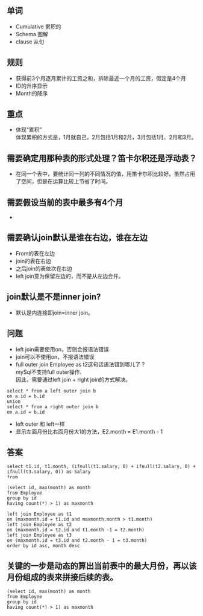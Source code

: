 ## 单词
+ Cumulative 累积的
+ Schema 图解
+ clause 从句


## 规则
+ 获得前3个月逐月累计的工资之和，排除最近一个月的工资，假定是4个月
+ ID的升序显示
+ Month的降序

## 重点
+ 体现“累积”<br>
体现累积的方式是，1月就自己，2月包括1月和2月，3月包括1月、2月和3月。

## 需要确定用那种表的形式处理？笛卡尔积还是浮动表？
+ 在同一个表中，要统计同一列的不同情况的值，用笛卡尔积比较好。虽然占用了空间，但是在运算比较上节省了时间。

## 需要假设当前的表中最多有4个月
+ 

## 需要确认join默认是谁在右边，谁在左边
+ From的表在左边
+ join的表在右边
+ 之后join的表依次在右边
+ left join意为保留左边的，而不是从左边合并。

## join默认是不是inner join?
+ 默认是内连接即join=inner join。

## 问题
+ left join需要使用on，否则会报语法错误
+ join可以不使用on，不报语法错误
+ full outer join Employee as t2这句话语法错到哪儿了？ <br>
mySql不支持full outer操作.<br>
因此，需要通过left join + right join的方式解决。
```
select * from a left outer join b
on a.id = b.id
union
select * from a right outer join b
on a.id = b.id
```
+ left outer 和 left一样
+ 显示左面月份比右面月份大1的方法，E2.month = E1.month - 1


## 答案
```
select t1.id, t1.month, (ifnull(t1.salary, 0) + ifnull(t2.salary, 0) + ifnull(t3.salary, 0)) as Salary
from 

(select id, max(month) as month
from Employee
group by id
having count(*) > 1) as maxmonth

left join Employee as t1
on (maxmonth.id = t1.id and maxmonth.month > t1.month)
left join Employee as t2
on (maxmonth.id = t2.id and t1.month -1 = t2.month)
left join Employee as t3
on (maxmonth.id = t3.id and t2.month - 1 = t3.month)
order by id asc, month desc
```

## 关键的一步是动态的算出当前表中的最大月份，再以该月份组成的表来拼接后续的表。
```
(select id, max(month) as month
from Employee
group by id
having count(*) > 1) as maxmonth
```
